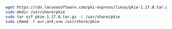 ﻿```sh
wget https://cdn.lacunasoftware.com/pki-express/linux/pkie-1.17.0.tar.gz
sudo mkdir /usr/share/pkie
sudo tar xzf pkie-1.17.0.tar.gz -C /usr/share/pkie
sudo chmod -R a=r,a+X,u+w /usr/share/pkie
```
